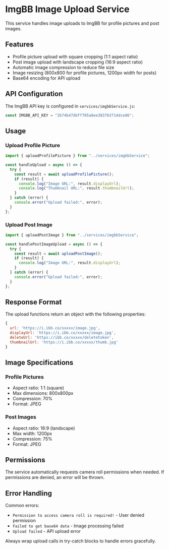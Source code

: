 # ImgBB Image Upload Service

This service handles image uploads to ImgBB for profile pictures and post images.

## Features

- Profile picture upload with square cropping (1:1 aspect ratio)
- Post image upload with landscape cropping (16:9 aspect ratio)
- Automatic image compression to reduce file size
- Image resizing (800x800 for profile pictures, 1200px width for posts)
- Base64 encoding for API upload

## API Configuration

The ImgBB API key is configured in `services/imgbbService.js`:

```javascript
const IMGBB_API_KEY = "2b74b47dbff705a8ee383763714dce86";
```

## Usage

### Upload Profile Picture

```javascript
import { uploadProfilePicture } from "../services/imgbbService";

const handleUpload = async () => {
  try {
    const result = await uploadProfilePicture();
    if (result) {
      console.log("Image URL:", result.displayUrl);
      console.log("Thumbnail URL:", result.thumbnailUrl);
    }
  } catch (error) {
    console.error("Upload failed:", error);
  }
};
```

### Upload Post Image

```javascript
import { uploadPostImage } from "../services/imgbbService";

const handlePostImageUpload = async () => {
  try {
    const result = await uploadPostImage();
    if (result) {
      console.log("Image URL:", result.displayUrl);
    }
  } catch (error) {
    console.error("Upload failed:", error);
  }
};
```

## Response Format

The upload functions return an object with the following properties:

```javascript
{
  url: 'https://i.ibb.co/xxxxx/image.jpg',
  displayUrl: 'https://i.ibb.co/xxxxx/image.jpg',
  deleteUrl: 'https://ibb.co/xxxxx/deletetoken',
  thumbnailUrl: 'https://i.ibb.co/xxxxx/thumb.jpg'
}
```

## Image Specifications

### Profile Pictures

- Aspect ratio: 1:1 (square)
- Max dimensions: 800x800px
- Compression: 70%
- Format: JPEG

### Post Images

- Aspect ratio: 16:9 (landscape)
- Max width: 1200px
- Compression: 75%
- Format: JPEG

## Permissions

The service automatically requests camera roll permissions when needed. If permissions are denied, an error will be thrown.

## Error Handling

Common errors:

- `Permission to access camera roll is required!` - User denied permission
- `Failed to get base64 data` - Image processing failed
- `Upload failed` - API upload error

Always wrap upload calls in try-catch blocks to handle errors gracefully.
